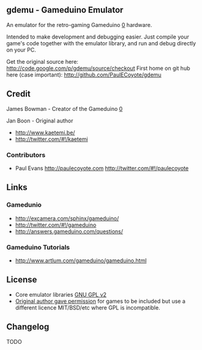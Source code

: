 ## gdemu - Gameduino Emulator
An emulator for the retro-gaming Gameduino [0] hardware.

Intended to make development and debugging easier. Just compile your game's code together with the emulator library, and run and debug directly on your PC.

Get the original source here: http://code.google.com/p/gdemu/source/checkout
First home on git hub here (case important): http://github.com/PaulECoyote/gdemu

## Credit

James Bowman - Creator of the Gameduino [0]

Jan Boon - Original author
* http://www.kaetemi.be/
* http://twitter.com/#!/kaetemi

### Contributors
* Paul Evans
	http://paulecoyote.com
	http://twitter.com/#!/paulecoyote

## Links
### Gamedunio 
* http://excamera.com/sphinx/gameduino/
* http://twitter.com/#!/gameduino
* http://answers.gameduino.com/questions/
### Gameduino Tutorials
* http://www.artlum.com/gameduino/gameduino.html

License
-------
* Core emulator libraries [GNU GPL v2][10]
* [Original author gave permission][7] for games to be included but use a different licence MIT/BSD/etc where GPL is incompatible.

Changelog
---------

TODO

[0]: http://excamera.com/sphinx/gameduino/
[1]: http://code.google.com/p/gdemu/source/checkout
[2]: http://www.kaetemi.be/
[3]: http://twitter.com/#!/kaetemi
[4]: http://twitter.com/#!/paulecoyote
[5]: http://paulecoyote.com
[6]: http://twitter.com/#!/gameduino
[7]: http://twitter.com/#!/kaetemi/status/84115376404836352
[8]: http://answers.gameduino.com/questions/
[9]: http://www.artlum.com/gameduino/gameduino.html
[10]: http://www.gnu.org/licenses/old-licenses/gpl-2.0.html
[11]: https://github.com/PaulECoyote/gdemu
